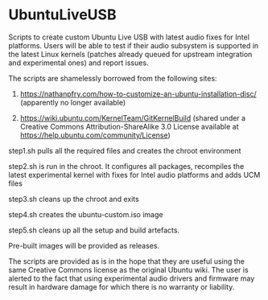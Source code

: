 # UbuntuLiveUSB

Scripts to create custom Ubuntu Live USB with latest audio fixes for
Intel platforms. Users will be able to test if their audio subsystem
is supported in the latest Linux kernels (patches already queued for
upstream integration and experimental ones) and report issues.

The scripts are shamelessly borrowed from the following sites:

1. https://nathanpfry.com/how-to-customize-an-ubuntu-installation-disc/
(apparently no longer available)

2. https://wiki.ubuntu.com/KernelTeam/GitKernelBuild (shared under a
Creative Commons Attribution-ShareAlike 3.0 License available at
https://help.ubuntu.com/community/License)

step1.sh pulls all the required files and creates the chroot environment

step2.sh is run in the chroot. It configures all packages, recompiles
the latest experimental kernel with fixes for Intel audio platforms
and adds UCM files

step3.sh cleans up the chroot and exits

step4.sh creates the ubuntu-custom.iso image

step5.sh cleans up all the setup and build artefacts.

Pre-built images will be provided as releases.

The scripts are provided as is in the hope that they are useful using
the same Creative Commons license as the original Ubuntu wiki. The
user is alerted to the fact that using experimental audio drivers and
firmware may result in hardware damage for which there is no warranty
or liability.


